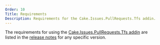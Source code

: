 ```yaml
---
Order: 10
Title: Requirements
Description: Requirements for the Cake.Issues.PullRequests.Tfs addin.
---
```

The requirements for using the [Cake.Issues.PullRequests.Tfs addin] are listed in the [release notes] for any specific version.

[Cake.Issues.PullRequests.Tfs addin]: https://www.nuget.org/packages/Cake.Issues.PullRequests.Tfs
[release notes]: release-notes